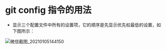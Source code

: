 # git config 指令的用法

- 显示三个配置文件中所有的设置项，它的顺序是先显示优先权最低的设置，如下图所示：

![微信截图_20210105144150](https://user-images.githubusercontent.com/27407218/103615701-fa073680-4f65-11eb-8ea4-b04d40719b93.png)
